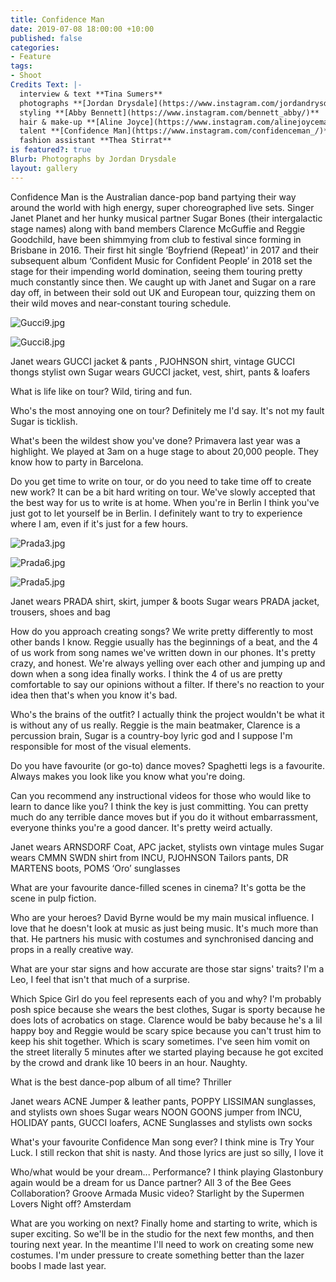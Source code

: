 ```yaml
---
title: Confidence Man
date: 2019-07-08 18:00:00 +10:00
published: false
categories:
- Feature
tags:
- Shoot
Credits Text: |-
  interview & text **Tina Sumers**
  photographs **[Jordan Drysdale](https://www.instagram.com/jordandrysdale/)**
  styling **[Abby Bennett](https://www.instagram.com/bennett_abby/)**
  hair & make-up **[Aline Joyce](https://www.instagram.com/alinejoycemakeup/)**
  talent **[Confidence Man](https://www.instagram.com/confidenceman_/)**
  fashion assistant **Thea Stirrat**
is featured?: true
Blurb: Photographs by Jordan Drysdale
layout: gallery
---
```


Confidence Man is the Australian dance-pop band partying their way around the world with high energy, super choreographed live sets. Singer Janet Planet and her hunky musical partner Sugar Bones (their intergalactic stage names) along with band members Clarence McGuffie and Reggie Goodchild, have been shimmying from club to festival since forming in Brisbane in 2016. Their first hit single ‘Boyfriend (Repeat)’ in 2017 and their subsequent album ‘Confident Music for Confident People’ in 2018 set the stage for their impending world domination, seeing them touring pretty much constantly since then. We caught up with Janet and Sugar on a rare day off, in between their sold out UK and European tour, quizzing them on their wild moves and near-constant touring schedule.

![Gucci9.jpg](/uploads/Gucci9.jpg)

![Gucci8.jpg](/uploads/Gucci8.jpg)

Janet wears GUCCI jacket & pants , PJOHNSON shirt, vintage GUCCI thongs stylist own
Sugar wears GUCCI jacket, vest, shirt, pants & loafers

What is life like on tour?
Wild, tiring and fun. 

Who's the most annoying one on tour? 
Definitely me I'd say. It's not my fault Sugar is ticklish. 

What's been the wildest show you've done? 
Primavera last year was a highlight. We played at 3am on a huge stage to about 20,000 people. They know how to party in Barcelona.

Do you get time to write on tour, or do you need to take time off to create new work? 
It can be a bit hard writing on tour. We've slowly accepted that the best way for us to write is at home. When you're in Berlin I think you've just got to let yourself be in Berlin. I definitely want to try to experience where I am, even if it's just for a few hours.

![Prada3.jpg](/uploads/Prada3.jpg)

![Prada6.jpg](/uploads/Prada6.jpg)

![Prada5.jpg](/uploads/Prada5.jpg)

Janet wears PRADA shirt, skirt, jumper & boots
Sugar wears PRADA jacket, trousers, shoes and bag

How do you approach creating songs? 
We write pretty differently to most other bands I know.  Reggie usually has the beginnings of a beat, and the 4 of us work from song names we've written down in our phones. It's pretty crazy, and honest. We're always yelling over each other and jumping up and down when a song idea finally works. I think the 4 of us are pretty comfortable to say our opinions without a filter. If there's no reaction to your idea then that's when you know it's bad.

Who's the brains of the outfit? 
I actually think the project wouldn't be what it is without any of us really. Reggie is the main beatmaker, Clarence is a percussion brain, Sugar is a country-boy lyric god and I suppose I'm responsible for most of the visual elements. 

Do you have favourite (or go-to) dance moves? 
Spaghetti legs is a favourite. Always makes you look like you know what you're doing. 

Can you recommend any instructional videos for those who would like to learn to dance like you? 
I think the key is just committing. You can pretty much do any terrible dance moves but if you do it without embarrassment, everyone thinks you're a good dancer. It's pretty weird actually. 



Janet wears ARNSDORF Coat, APC jacket, stylists own vintage mules
Sugar wears CMMN SWDN shirt from INCU, PJOHNSON Tailors pants, DR MARTENS boots, POMS ‘Oro’ sunglasses

What are your favourite dance-filled scenes in cinema? 
It's gotta be the scene in pulp fiction. 

Who are your heroes? 
David Byrne would be my main musical influence. I love that he doesn't look at music as just being music. It's much more than that. He partners his music with costumes and synchronised dancing and props in a really creative way.

What are your star signs and how accurate are those star signs' traits? 
I'm a Leo, I feel that isn't that much of a surprise.

Which Spice Girl do you feel represents each of you and why? 
I'm probably posh spice because she wears the best clothes, Sugar is sporty because he does lots of acrobatics on stage. Clarence would be baby because he's a lil happy boy and Reggie would be scary spice because you can't trust him to keep his shit together. Which is scary sometimes. I've seen him vomit on the street literally 5 minutes after we started playing because he got excited by the crowd and drank like 10 beers in an hour. Naughty.

What is the best dance-pop album of all time? 
Thriller


Janet wears ACNE Jumper & leather pants, POPPY LISSIMAN sunglasses, and stylists own shoes
Sugar wears NOON GOONS jumper from INCU, HOLIDAY pants, GUCCI loafers, ACNE Sunglasses and stylists own socks 

What's your favourite Confidence Man song ever? 
I think mine is Try Your Luck. I still reckon that shit is nasty. And those lyrics are just so silly, I love it

Who/what would be your dream...
Performance? 
I think playing Glastonbury again would be a dream for us
Dance partner? 
All 3 of the Bee Gees
Collaboration? 
Groove Armada
Music video? 
Starlight by the Supermen Lovers
Night off? 
Amsterdam

What are you working on next?
Finally home and starting to write, which is super exciting. So we'll be in the studio for the next few months, and then touring next year. In the meantime I'll need to work on creating some new costumes. I'm under pressure to create something better than the lazer boobs I made last year.


